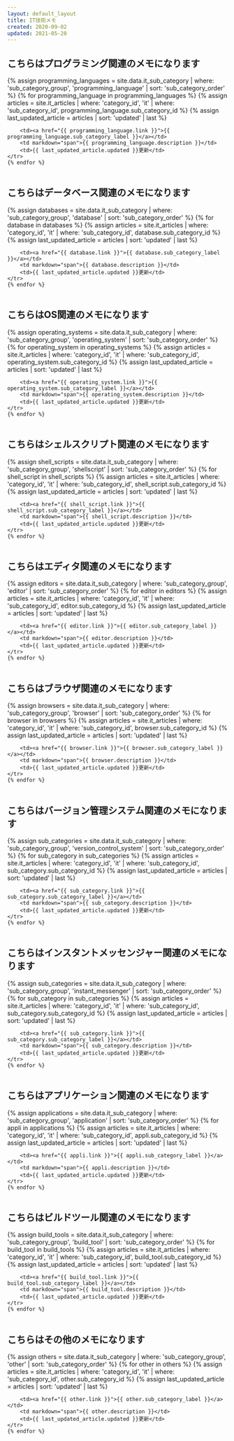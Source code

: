 ```yaml
---
layout: default_layout
title: IT技術メモ
created: 2020-09-02
updated: 2021-05-20
---
```

## こちらはプログラミング関連のメモになります

<table>
    {% assign programming_languages = site.data.it_sub_category | where: 'sub_category_group', 'programming_language'
                                                                | sort: 'sub_category_order' %}
    {% for programming_language in programming_languages %}
    <tr>
        {% assign articles = site.it_articles  | where: 'category_id', 'it'
                                               | where: 'sub_category_id', programming_language.sub_category_id %}
        {% assign last_updated_article = articles | sort: 'updated' | last %}

        <td><a href="{{ programming_language.link }}">{{ programming_language.sub_category_label }}</a></td>
        <td markdown="span">{{ programming_language.description }}</td>
        <td>{{ last_updated_article.updated }}更新</td>
    </tr>
    {% endfor %}
</table>

## こちらはデータベース関連のメモになります

<table>
    {% assign databases = site.data.it_sub_category | where: 'sub_category_group', 'database'
                                                    | sort: 'sub_category_order' %}
    {% for database in databases %}
    <tr>
        {% assign articles = site.it_articles  | where: 'category_id', 'it'
                                               | where: 'sub_category_id', database.sub_category_id %}
        {% assign last_updated_article = articles | sort: 'updated' | last %}

        <td><a href="{{ database.link }}">{{ database.sub_category_label }}</a></td>
        <td markdown="span">{{ database.description }}</td>
        <td>{{ last_updated_article.updated }}更新</td>
    </tr>
    {% endfor %}
</table>

## こちらはOS関連のメモになります

<table>
    {% assign operating_systems = site.data.it_sub_category | where: 'sub_category_group', 'operating_system'
                                                            | sort: 'sub_category_order' %}
    {% for operating_system in operating_systems %}
    <tr>
        {% assign articles = site.it_articles  | where: 'category_id', 'it'
                                               | where: 'sub_category_id', operating_system.sub_category_id %}
        {% assign last_updated_article = articles | sort: 'updated' | last %}

        <td><a href="{{ operating_system.link }}">{{ operating_system.sub_category_label }}</a></td>
        <td markdown="span">{{ operating_system.description }}</td>
        <td>{{ last_updated_article.updated }}更新</td>
    </tr>
    {% endfor %}
</table>

## こちらはシェルスクリプト関連のメモになります

<table>
    {% assign shell_scripts = site.data.it_sub_category | where: 'sub_category_group', 'shellscript'
                                                        | sort: 'sub_category_order' %}
    {% for shell_script in shell_scripts %}
    <tr>
        {% assign articles = site.it_articles  | where: 'category_id', 'it'
                                               | where: 'sub_category_id', shell_script.sub_category_id %}
        {% assign last_updated_article = articles | sort: 'updated' | last %}

        <td><a href="{{ shell_script.link }}">{{ shell_script.sub_category_label }}</a></td>
        <td markdown="span">{{ shell_script.description }}</td>
        <td>{{ last_updated_article.updated }}更新</td>
    </tr>
    {% endfor %}
</table>

## こちらはエディタ関連のメモになります

<table>
    {% assign editors = site.data.it_sub_category | where: 'sub_category_group', 'editor'
                                                  | sort: 'sub_category_order' %}
    {% for editor in editors %}
    <tr>
        {% assign articles = site.it_articles  | where: 'category_id', 'it'
                                               | where: 'sub_category_id', editor.sub_category_id %}
        {% assign last_updated_article = articles | sort: 'updated' | last %}

        <td><a href="{{ editor.link }}">{{ editor.sub_category_label }}</a></td>
        <td markdown="span">{{ editor.description }}</td>
        <td>{{ last_updated_article.updated }}更新</td>
    </tr>
    {% endfor %}
</table>

## こちらはブラウザ関連のメモになります

<table>
    {% assign browsers = site.data.it_sub_category | where: 'sub_category_group', 'browser'
                                                   | sort: 'sub_category_order' %}
    {% for browser in browsers %}
    <tr>
        {% assign articles = site.it_articles  | where: 'category_id', 'it'
                                               | where: 'sub_category_id', browser.sub_category_id %}
        {% assign last_updated_article = articles | sort: 'updated' | last %}

        <td><a href="{{ browser.link }}">{{ browser.sub_category_label }}</a></td>
        <td markdown="span">{{ browser.description }}</td>
        <td>{{ last_updated_article.updated }}更新</td>
    </tr>
    {% endfor %}
</table>

## こちらはバージョン管理システム関連のメモになります

<table>
    {% assign sub_categories = site.data.it_sub_category | where: 'sub_category_group', 'version_control_system'
                                                         | sort: 'sub_category_order' %}
    {% for sub_category in sub_categories %}
    <tr>
        {% assign articles = site.it_articles  | where: 'category_id', 'it'
                                               | where: 'sub_category_id', sub_category.sub_category_id %}
        {% assign last_updated_article = articles | sort: 'updated' | last %}

        <td><a href="{{ sub_category.link }}">{{ sub_category.sub_category_label }}</a></td>
        <td markdown="span">{{ sub_category.description }}</td>
        <td>{{ last_updated_article.updated }}更新</td>
    </tr>
    {% endfor %}
</table>

## こちらはインスタントメッセンジャー関連のメモになります

<table>
    {% assign sub_categories = site.data.it_sub_category | where: 'sub_category_group', 'instant_messenger'
                                                         | sort: 'sub_category_order' %}
    {% for sub_category in sub_categories %}
    <tr>
        {% assign articles = site.it_articles  | where: 'category_id', 'it'
                                               | where: 'sub_category_id', sub_category.sub_category_id %}
        {% assign last_updated_article = articles | sort: 'updated' | last %}

        <td><a href="{{ sub_category.link }}">{{ sub_category.sub_category_label }}</a></td>
        <td markdown="span">{{ sub_category.description }}</td>
        <td>{{ last_updated_article.updated }}更新</td>
    </tr>
    {% endfor %}
</table>

## こちらはアプリケーション関連のメモになります

<table>
    {% assign applications = site.data.it_sub_category | where: 'sub_category_group', 'application'
                                                       | sort: 'sub_category_order' %}
    {% for appli in applications %}
    <tr>
        {% assign articles = site.it_articles  | where: 'category_id', 'it'
                                               | where: 'sub_category_id', appli.sub_category_id %}
        {% assign last_updated_article = articles | sort: 'updated' | last %}

        <td><a href="{{ appli.link }}">{{ appli.sub_category_label }}</a></td>
        <td markdown="span">{{ appli.description }}</td>
        <td>{{ last_updated_article.updated }}更新</td>
    </tr>
    {% endfor %}
</table>

## こちらはビルドツール関連のメモになります

<table>
    {% assign build_tools = site.data.it_sub_category | where: 'sub_category_group', 'build_tool'
                                                       | sort: 'sub_category_order' %}
    {% for build_tool in build_tools %}
    <tr>
        {% assign articles = site.it_articles  | where: 'category_id', 'it'
                                               | where: 'sub_category_id', build_tool.sub_category_id %}
        {% assign last_updated_article = articles | sort: 'updated' | last %}

        <td><a href="{{ build_tool.link }}">{{ build_tool.sub_category_label }}</a></td>
        <td markdown="span">{{ build_tool.description }}</td>
        <td>{{ last_updated_article.updated }}更新</td>
    </tr>
    {% endfor %}
</table>

## こちらはその他のメモになります

<table>
    {% assign others = site.data.it_sub_category | where: 'sub_category_group', 'other'
                                                 | sort: 'sub_category_order' %}
    {% for other in others %}
    <tr>
        {% assign articles = site.it_articles  | where: 'category_id', 'it'
                                               | where: 'sub_category_id', other.sub_category_id %}
        {% assign last_updated_article = articles | sort: 'updated' | last %}

        <td><a href="{{ other.link }}">{{ other.sub_category_label }}</a></td>
        <td markdown="span">{{ other.description }}</td>
        <td>{{ last_updated_article.updated }}更新</td>
    </tr>
    {% endfor %}
</table>
